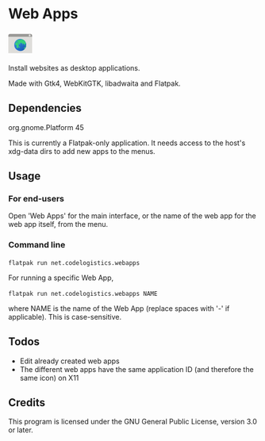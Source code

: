# Web Apps

![Web Apps logo](data/icons/hicolor/48x48/apps/net.codelogistics.webapps.png)

Install websites as desktop applications.

Made with Gtk4, WebKitGTK, libadwaita and Flatpak.

## Dependencies
org.gnome.Platform 45

This is currently a Flatpak-only application. It needs access to the host's xdg-data dirs to add new apps to the menus.

## Usage

### For end-users

Open 'Web Apps' for the main interface, or the name of the web app for the web app itself, from the menu.

### Command line
`flatpak run net.codelogistics.webapps`

For running a specific Web App,

`flatpak run net.codelogistics.webapps NAME`

where NAME is the name of the Web App (replace spaces with '-' if applicable). This is case-sensitive.

## Todos

* Edit already created web apps
* The different web apps have the same application ID (and therefore the same icon) on X11

## Credits

This program is licensed under the GNU General Public License, version 3.0 or later.
